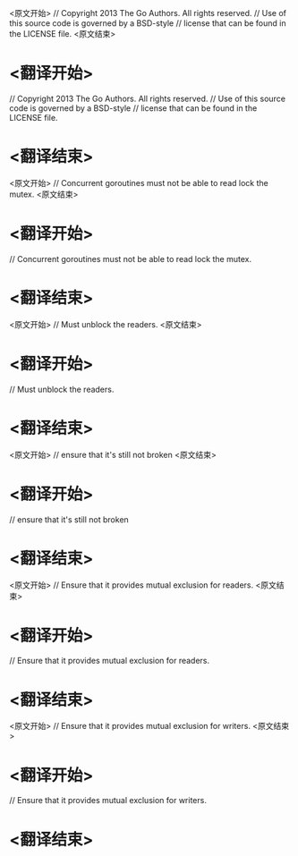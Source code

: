 
<原文开始>
// Copyright 2013 The Go Authors. All rights reserved.
// Use of this source code is governed by a BSD-style
// license that can be found in the LICENSE file.
<原文结束>

# <翻译开始>
// Copyright 2013 The Go Authors. All rights reserved.
// Use of this source code is governed by a BSD-style
// license that can be found in the LICENSE file.
# <翻译结束>


<原文开始>
// Concurrent goroutines must not be able to read lock the mutex.
<原文结束>

# <翻译开始>
// Concurrent goroutines must not be able to read lock the mutex.
# <翻译结束>


<原文开始>
// Must unblock the readers.
<原文结束>

# <翻译开始>
// Must unblock the readers.
# <翻译结束>


<原文开始>
// ensure that it's still not broken
<原文结束>

# <翻译开始>
// ensure that it's still not broken
# <翻译结束>


<原文开始>
// Ensure that it provides mutual exclusion for readers.
<原文结束>

# <翻译开始>
// Ensure that it provides mutual exclusion for readers.
# <翻译结束>


<原文开始>
// Ensure that it provides mutual exclusion for writers.
<原文结束>

# <翻译开始>
// Ensure that it provides mutual exclusion for writers.
# <翻译结束>

